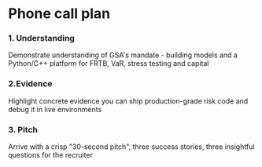 # Phone call plan

### 1. Understanding
Demonstrate understanding of GSA's mandate - building models and a Python/C++ platform for FRTB, VaR, stress testing and capital

### 2.Evidence
Highlight concrete evidence you can ship production-grade risk code and debug it in live environments

### 3. Pitch
Arrive with a crisp "30-second pitch", three success stories, three insightful questions for the recruiter
